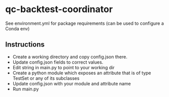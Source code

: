 # qc-backtest-coordinator

See environment.yml for package requirements (can be used to configure a Conda env)

## Instructions

- Create a working directory and copy config.json there.
- Update config.json fields to correct values.
- Edit string in main.py to point to your working dir
- Create a python module which exposes an attribute that is of type TestSet or any of its subclasses
- Update config.json with your module and attribute name
- Run main.py
